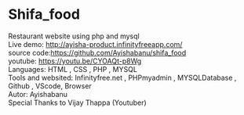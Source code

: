 # Shifa_food
Restaurant website using php and mysql<br/>
Live demo: http://ayisha-product.infinityfreeapp.com/   <br/>
source code:https://github.com/Ayishabanu/shifa_food  <br/>
youtube: https://youtu.be/CYOAQt-p8Wg <br/>
Languages: HTML , CSS , PHP , MYSQL <br/>
Tools and websited: Infinityfree.net , PHPmyadmin , MYSQLDatabase , Github , VScode, Browser <br/>
Autor: Ayishabanu <br/>
Special Thanks to Vijay Thappa (Youtuber)
